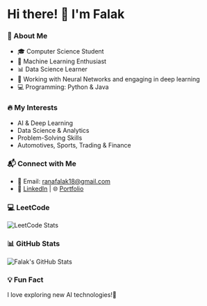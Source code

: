 # Hi there! 👋 I'm Falak  

### 🚀 About Me  
- 🎓 Computer Science Student  
- 🤖 Machine Learning Enthusiast  
- 📊 Data Science Learner  
- 🧠 Working with Neural Networks and engaging in deep learning
- 💻 Programming: Python & Java

### 🔥 My Interests  
- AI & Deep Learning  
- Data Science & Analytics  
- Problem-Solving Skills
- Automotives, Sports, Trading & Finance  

### 📬 Connect with Me  
- 📧 Email: ranafalak18@gmail.com  
- 💼 [LinkedIn](https://www.linkedin.com/in/falak-rana-125520221/) | 🌐 [Portfolio](https://falakrana.vercel.app/)  

### 💻 LeetCode  
![LeetCode Stats](https://leetcard.jacoblin.cool/falakrana_30?theme=dark&font=Montserrat&ext=heatmap)  


### 📊 GitHub Stats  
![Falak's GitHub Stats](https://github-readme-stats.vercel.app/api?username=falakrana&show_icons=true&theme=radical)  

### 💡 Fun Fact  
I love exploring new AI technologies!🚀  
